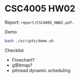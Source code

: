 # CSC4005 HW02

Report: `report/CSC4005_HW02.pdf`.

Demo
```bash
bash ./scripts/demo.sh
```

Checklist
* Flowchart?
* glBitmap?
* pthread dynamic scheduling
